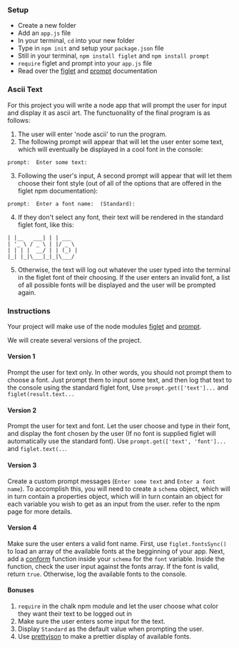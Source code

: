 ### Setup
- Create a new folder
- Add an `app.js` file
- In your terminal, `cd` into your new folder
- Type in `npm init` and setup your `package.json` file
- Still in your terminal, `npm install figlet` and `npm install prompt`
- `require` figlet and prompt into your `app.js` file
- Read over the [figlet](https://www.npmjs.com/package/figlet) and [prompt](https://www.npmjs.com/package/prompt) documentation

### Ascii Text
For this project you will write a node app that will prompt the user for input and display it as ascii art. The functuonality of the final program is as follows:
1. The user will enter 'node ascii' to run the program.
2. The following prompt will appear that will let the user enter some text, which will eventually be displayed in a cool font in the console:
```
prompt:  Enter some text:
```
3. Following the user's input, A second prompt will appear that will let them choose their font style (out of all of the options that are offered in the figlet npm documentation):
```
prompt:  Enter a font name:  (Standard):
```
4. If they don't select any font, their text will be rendered in the standard figlet font, like this:
```
| |__   ___| | | ___
| '_ \ / _ \ | |/ _ \
| | | |  __/ | | (_) |
|_| |_|\___|_|_|\___/
```
5.  Otherwise, the text will log out whatever the user typed into the terminal in the figlet font of their choosing. If the user enters an invalid font, a list of all possible fonts will be displayed and the user will be prompted again.

### Instructions
Your project will make use of the node modules [figlet](https://www.npmjs.com/package/figlet) and [prompt](https://www.npmjs.com/package/prompt).

We will create several versions of the project.

#### Version 1
Prompt the user for text only. In other words, you should not prompt them to choose a font. Just prompt them to input some text, and then log that text to the console using the standard figlet font, Use `prompt.get(['text']...` and `figlet(result.text...`

#### Version 2
Prompt the user for text and font. Let the user choose and type in their font, and display the font chosen by the user (If no font is supplied figlet will automatically use the standard font). Use  `prompt.get(['text', 'font']...` and `figlet.text(..`.

#### Version 3
Create a custom prompt messages (`Enter some text` and `Enter a font name`). To accomplish this, you will need to create a `schema` object, which will in turn contain a properties object, which will in turn contain an object for each variable you wish to get as an input from the user. refer to the npm page for more details.

#### Version 4
Make sure the user enters a valid font name. First, use `figlet.fontsSync()` to load an array of the available fonts at the begginning of your app. Next, add a [conform](https://github.com/flatiron/revalidator#conform) function inside your `schema` for the `font` variable. Inside the function, check the user input against the fonts array. If the font is valid, return `true`. Otherwise, log the available fonts to the console.

#### Bonuses
1. `require` in the chalk npm module and let the user choose what color they want their text to be logged out in
2. Make sure the user enters some input for the text.
3. Display `Standard` as the default value when prompting the user.
4. Use [prettyjson](https://www.npmjs.com/package/prettyjson) to make a prettier display of available fonts.

